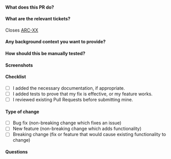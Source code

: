 #### What does this PR do?

#### What are the relevant tickets?

Closes [ARC-XX](https://wizeline.atlassian.net/browse/ARC-)

#### Any background context you want to provide?

#### How should this be manually tested?

#### Screenshots

#### Checklist

- [ ] I added the necessary documentation, if appropriate.
- [ ] I added tests to prove that my fix is effective, or my feature works.
- [ ] I reviewed existing Pull Requests before submitting mine.

#### Type of change

- [ ] Bug fix (non-breaking change which fixes an issue)
- [ ] New feature (non-breaking change which adds functionality)
- [ ] Breaking change (fix or feature that would cause existing functionality to change)

#### Questions
